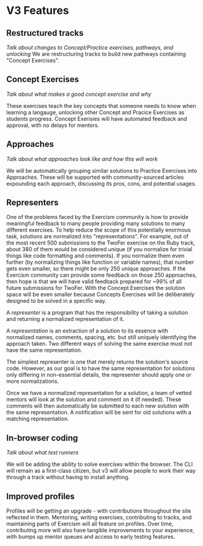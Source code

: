 # V3 Features

## Restructured tracks

_Talk about changes to Concept/Practice exercises, pathways, and unlocking_
We are restructuring tracks to build new pathways containing "Concept Exercises".

## Concept Exercises

_Talk about what makes a good concept exercise and why_

These exercises teach the key concepts that someone needs to know when learning a langauge, unlocking other Concept and Pracice Exercises as students progress. Concept Exerisies will have automated feedback and approval, with no delays for mentors.

## Approaches

_Talk about what approaches look like and how this will work_

We will be automatically grouping similar solutions to Practice Exercises into Approaches. These will be supported with community-sourced articles expounding each approach, discussing its pros, cons, and potential usages.

## Representers

One of the problems faced by the Exercism community is how to provide meaningful feedback to many people providing many solutions to many different exercises. To help reduce the scope of this potentially enormous task, solutions are normalized into "representations". For example, out of the most recent 500 submissions to the TwoFer exercise on the Ruby track, about 380 of them would be considered unique (if you normalize for trivial things like code formatting and comments). If you normalize them even further (by normalizing things like function or variable names), that number gets even smaller, so there might be only 250 unique approaches. If the Exercism community can provide some feedback on those 250 approaches, then hope is that we will have valid feedback prepared for ~99% of all future submissions for TwoFer. With the Concept Exercises the solution space will be even smaller because Concepts Exercises will be deliberately designed to be solved in a specific way.

A _representer_ is a program that has the responsibility of taking a solution and returning a normalized representation of it. 

A _representation_ is an extraction of a solution to its essence with normalized names, comments, spacing, etc. but still uniquely identifying the approach taken. Two different ways of solving the same exercise must not have the same representation.

The simplest representer is one that merely returns the solution's source code. However, as our goal is to have the same representation for solutions only differing in non-essential details, the representer should apply one or more normalizations.

Once we have a normalized representation for a solution, a team of vetted mentors will look at the solution and comment on it (if needed). These comments will then automatically be submitted to each new solution with the same representation. A notification will be sent for old solutions with a matching representation.

## In-browser coding

_Talk about what test runners_

We will be adding the ability to solve exercises within the browser. The CLI will remain as a first-class citizen, but v3 will allow people to work their way through a track without having to install anything.

## Improved profiles

Profiles will be getting an upgrade - with contributions throughout the site reflected in them. Mentoring, writing exercises, contributing to tracks, and maintaining parts of Exercism will all feature on profiles. Over time, contributing more will also have tangible improvements to your experience, with bumps up mentor queues and access to early testing features.
